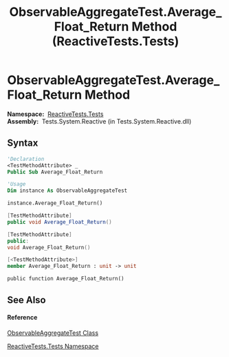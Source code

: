 ﻿---
title: ObservableAggregateTest.Average_Float_Return Method  (ReactiveTests.Tests)
TOCTitle: Average_Float_Return Method
ms:assetid: M:ReactiveTests.Tests.ObservableAggregateTest.Average_Float_Return
ms:mtpsurl: https://msdn.microsoft.com/en-us/library/reactivetests.tests.observableaggregatetest.average_float_return(v=VS.103)
ms:contentKeyID: 36619575
ms.date: 06/28/2011
mtps_version: v=VS.103
f1_keywords:
- ReactiveTests.Tests.ObservableAggregateTest.Average_Float_Return
dev_langs:
- CSharp
- JScript
- VB
- FSharp
- c++
---

# ObservableAggregateTest.Average\_Float\_Return Method

**Namespace:**  [ReactiveTests.Tests](hh289046\(v=vs.103\).md)  
**Assembly:**  Tests.System.Reactive (in Tests.System.Reactive.dll)

## Syntax

``` vb
'Declaration
<TestMethodAttribute> _
Public Sub Average_Float_Return
```

``` vb
'Usage
Dim instance As ObservableAggregateTest

instance.Average_Float_Return()
```

``` csharp
[TestMethodAttribute]
public void Average_Float_Return()
```

``` c++
[TestMethodAttribute]
public:
void Average_Float_Return()
```

``` fsharp
[<TestMethodAttribute>]
member Average_Float_Return : unit -> unit 
```

``` jscript
public function Average_Float_Return()
```

## See Also

#### Reference

[ObservableAggregateTest Class](hh314823\(v=vs.103\).md)

[ReactiveTests.Tests Namespace](hh289046\(v=vs.103\).md)

